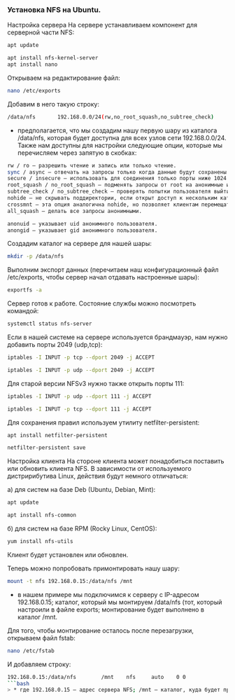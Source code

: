 ### Установка NFS на Ubuntu.

Настройка сервера
На сервере устанавливаем компонент для серверной части NFS:
```bash
apt update

apt install nfs-kernel-server
apt install nano
```
Открываем на редактирование файл:
```bash
nano /etc/exports
```
Добавим в него такую строку:
```bash
/data/nfs       192.168.0.0/24(rw,no_root_squash,no_subtree_check)
```
* предполагается, что мы создадим нашу первую шару из каталога /data/nfs, которая будет доступна для всех узлов сети 192.168.0.0/24. Также нам доступны для настройки следующие опции, которые мы перечисляем через запятую в скобках:
```bash
rw / ro — разрешить чтение и запись или только чтение.
sync / async — отвечать на запросы только когда данные будут сохранены на диск или не блокировать подключения пока данные записываются на диск.
secure / insecure — использовать для соединения только порты ниже 1024 или любые порты.
root_squash / no_root_squash — подменять запросы от root на анонимные или не делать этого.
subtree_check / no_subtree_check — проверять попытки пользователя выйти за пределы экспортированной папки или отключить данную проверку.
nohide — не скрывать поддиректории, если открыт доступ к нескольким каталогам.
crossmnt — эта опция аналогична nohide, но позволяет клиентам перемещаться с файловой системы, помеченной crossmnt, на смонтированные на ней экспортированные файловые системы. Таким образом, когда дочерняя файловая система «B» монтируется в родительской «A», установка crossmnt для «A» имеет тот же эффект, что и установка «nohide» для B.
all_squash — делать все запросы анонимными.
```
```bash
anonuid — указывает uid анонимного пользователя.
anongid — указывает gid анонимного пользователя.
```
Создадим каталог на сервере для нашей шары:
```bash
mkdir -p /data/nfs
```
Выполним экспорт данных (перечитаем наш конфигурационный файл /etc/exports, чтобы сервер начал отдавать настроенные шары):
```bash
exportfs -a
```
Сервер готов к работе. Состояние службы можно посмотреть командой:
```bash
systemctl status nfs-server
```
Если в нашей системе на сервере используется брандмауэр, нам нужно добавить порты 2049 (udp,tcp):
```bash
iptables -I INPUT -p tcp --dport 2049 -j ACCEPT

iptables -I INPUT -p udp --dport 2049 -j ACCEPT
```
Для старой версии NFSv3 нужно также открыть порты 111:
```bash
iptables -I INPUT -p udp --dport 111 -j ACCEPT

iptables -I INPUT -p tcp --dport 111 -j ACCEPT
```
Для сохранения правил используем утилиту netfilter-persistent:
```bash
apt install netfilter-persistent

netfilter-persistent save
```
Настройка клиента
На стороне клиента может понадобиться поставить или обновить клиента NFS. В зависимости от используемого дистририбутива Linux, действия будут немного отличаться:

а) для систем на базе Deb (Ubuntu, Debian, Mint):
```bash
apt update

apt install nfs-common
```
б) для систем на базе RPM (Rocky Linux, CentOS):
```bash
yum install nfs-utils
```
Клиент будет установлен или обновлен.

Теперь можно попробовать примонтировать нашу шару:
```bash
mount -t nfs 192.168.0.15:/data/nfs /mnt
```
* в нашем примере мы подключимся к серверу с IP-адресом 192.168.0.15; каталог, который мы монтируем /data/nfs (тот, который настроили в файле exports; монтирование будет выполнено в каталог /mnt.

Для того, чтобы монтирование осталось после перезагрузки, открываем файл fstab:
```bash
nano /etc/fstab
```
И добавляем строку:
```bash
192.168.0.15:/data/nfs        /mnt    nfs     auto    0 0
```bash
> * где 192.168.0.15 — адрес сервера NFS; /mnt — каталог, куда будет примонтирована шара.
